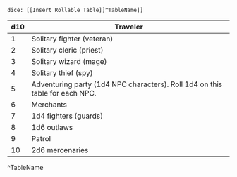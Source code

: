 `dice: [[Insert Rollable Table]]^TableName]]`

| d10 | Traveler                                                                     |
| --- | ---------------------------------------------------------------------------- |
| 1   | Solitary fighter (veteran)                                                   |
| 2   | Solitary cleric (priest)                                                     |
| 3   | Solitary wizard (mage)                                                       |
| 4   | Solitary thief (spy)                                                         |
| 5   | Adventuring party (1d4 NPC characters). Roll 1d4 on this table for each NPC. |
| 6   | Merchants                                                                    |
| 7   | 1d4 fighters (guards)                                                        |
| 8   | 1d6 outlaws                                                                  |
| 9   | Patrol                                                                       |
| 10  | 2d6 mercenaries                                                              |
^TableName